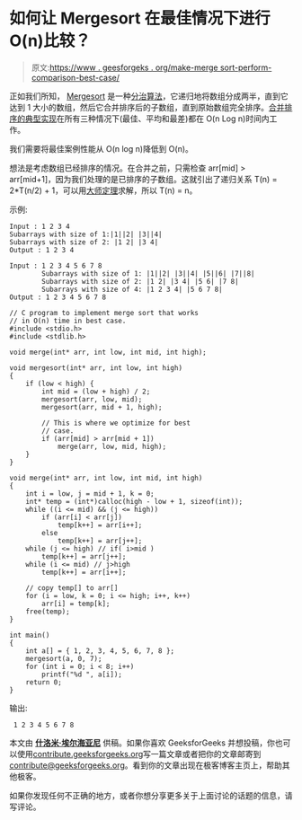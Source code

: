 # 如何让 Mergesort 在最佳情况下进行 O(n)比较？

> 原文:[https://www . geesforgeks . org/make-merge sort-perform-comparison-best-case/](https://www.geeksforgeeks.org/make-mergesort-perform-comparisons-best-case/)

正如我们所知， [Mergesort](https://www.geeksforgeeks.org/merge-sort/) 是一种[分治算法](https://www.geeksforgeeks.org/divide-and-conquer-introduction/)，它递归地将数组分成两半，直到它达到 1 大小的数组，然后它合并排序后的子数组，直到原始数组完全排序。[合并排序的典型实现](https://www.geeksforgeeks.org/merge-sort/)在所有三种情况下(最佳、平均和最差)都在 O(n Log n)时间内工作。

我们需要将最佳案例性能从 O(n log n)降低到 O(n)。

想法是考虑数组已经排序的情况。在合并之前，只需检查 arr[mid] > arr[mid+1]，因为我们处理的是已排序的子数组。这就引出了递归关系 T(n) = 2*T(n/2) + 1，可以用[大师定理](https://www.geeksforgeeks.org/analysis-algorithm-set-4-master-method-solving-recurrences/)求解，所以 T(n) = n。

示例:

```
Input : 1 2 3 4
Subarrays with size of 1:|1||2| |3||4|
Subarrays with size of 2: |1 2| |3 4|
Output : 1 2 3 4

Input : 1 2 3 4 5 6 7 8 
        Subarrays with size of 1: |1||2| |3||4| |5||6| |7||8|
        Subarrays with size of 2: |1 2| |3 4| |5 6| |7 8|
        Subarrays with size of 4: |1 2 3 4| |5 6 7 8|
Output : 1 2 3 4 5 6 7 8 

```

```
// C program to implement merge sort that works
// in O(n) time in best case.
#include <stdio.h>
#include <stdlib.h>

void merge(int* arr, int low, int mid, int high);

void mergesort(int* arr, int low, int high)
{
    if (low < high) {
        int mid = (low + high) / 2;
        mergesort(arr, low, mid);
        mergesort(arr, mid + 1, high);

        // This is where we optimize for best
        // case.
        if (arr[mid] > arr[mid + 1])
            merge(arr, low, mid, high);
    }
}

void merge(int* arr, int low, int mid, int high)
{
    int i = low, j = mid + 1, k = 0;
    int* temp = (int*)calloc(high - low + 1, sizeof(int));
    while ((i <= mid) && (j <= high))
        if (arr[i] < arr[j])
            temp[k++] = arr[i++];
        else
            temp[k++] = arr[j++];
    while (j <= high) // if( i>mid )
        temp[k++] = arr[j++];
    while (i <= mid) // j>high
        temp[k++] = arr[i++];

    // copy temp[] to arr[]
    for (i = low, k = 0; i <= high; i++, k++)
        arr[i] = temp[k];
    free(temp);
}

int main()
{
    int a[] = { 1, 2, 3, 4, 5, 6, 7, 8 };
    mergesort(a, 0, 7);
    for (int i = 0; i < 8; i++)
        printf("%d ", a[i]);
    return 0;
}
```

输出:

```
 1 2 3 4 5 6 7 8

```

本文由 **[什洛米·埃尔海亚尼](https://www.facebook.com/shlomi.elhaiani)** 供稿。如果你喜欢 GeeksforGeeks 并想投稿，你也可以使用[contribute.geeksforgeeks.org](http://www.contribute.geeksforgeeks.org)写一篇文章或者把你的文章邮寄到 contribute@geeksforgeeks.org。看到你的文章出现在极客博客主页上，帮助其他极客。

如果你发现任何不正确的地方，或者你想分享更多关于上面讨论的话题的信息，请写评论。